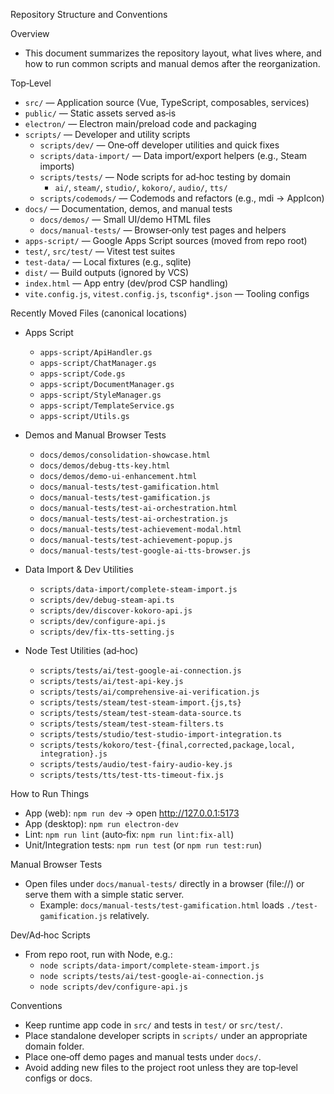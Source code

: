 Repository Structure and Conventions

Overview

- This document summarizes the repository layout, what lives where, and how to run common scripts and manual demos after the reorganization.

Top‑Level

- `src/` — Application source (Vue, TypeScript, composables, services)
- `public/` — Static assets served as‑is
- `electron/` — Electron main/preload code and packaging
- `scripts/` — Developer and utility scripts
  - `scripts/dev/` — One‑off developer utilities and quick fixes
  - `scripts/data-import/` — Data import/export helpers (e.g., Steam imports)
  - `scripts/tests/` — Node scripts for ad‑hoc testing by domain
    - `ai/`, `steam/`, `studio/`, `kokoro/`, `audio/`, `tts/`
  - `scripts/codemods/` — Codemods and refactors (e.g., mdi → AppIcon)
- `docs/` — Documentation, demos, and manual tests
  - `docs/demos/` — Small UI/demo HTML files
  - `docs/manual-tests/` — Browser‑only test pages and helpers
- `apps-script/` — Google Apps Script sources (moved from repo root)
- `test/`, `src/test/` — Vitest test suites
- `test-data/` — Local fixtures (e.g., sqlite)
- `dist/` — Build outputs (ignored by VCS)
- `index.html` — App entry (dev/prod CSP handling)
- `vite.config.js`, `vitest.config.js`, `tsconfig*.json` — Tooling configs

Recently Moved Files (canonical locations)

- Apps Script
  - `apps-script/ApiHandler.gs`
  - `apps-script/ChatManager.gs`
  - `apps-script/Code.gs`
  - `apps-script/DocumentManager.gs`
  - `apps-script/StyleManager.gs`
  - `apps-script/TemplateService.gs`
  - `apps-script/Utils.gs`

- Demos and Manual Browser Tests
  - `docs/demos/consolidation-showcase.html`
  - `docs/demos/debug-tts-key.html`
  - `docs/demos/demo-ui-enhancement.html`
  - `docs/manual-tests/test-gamification.html`
  - `docs/manual-tests/test-gamification.js`
  - `docs/manual-tests/test-ai-orchestration.html`
  - `docs/manual-tests/test-ai-orchestration.js`
  - `docs/manual-tests/test-achievement-modal.html`
  - `docs/manual-tests/test-achievement-popup.js`
  - `docs/manual-tests/test-google-ai-tts-browser.js`

- Data Import & Dev Utilities
  - `scripts/data-import/complete-steam-import.js`
  - `scripts/dev/debug-steam-api.ts`
  - `scripts/dev/discover-kokoro-api.js`
  - `scripts/dev/configure-api.js`
  - `scripts/dev/fix-tts-setting.js`

- Node Test Utilities (ad‑hoc)
  - `scripts/tests/ai/test-google-ai-connection.js`
  - `scripts/tests/ai/test-api-key.js`
  - `scripts/tests/ai/comprehensive-ai-verification.js`
  - `scripts/tests/steam/test-steam-import.{js,ts}`
  - `scripts/tests/steam/test-steam-data-source.ts`
  - `scripts/tests/steam/test-steam-filters.ts`
  - `scripts/tests/studio/test-studio-import-integration.ts`
  - `scripts/tests/kokoro/test-{final,corrected,package,local, integration}.js`
  - `scripts/tests/audio/test-fairy-audio-key.js`
  - `scripts/tests/tts/test-tts-timeout-fix.js`

How to Run Things

- App (web): `npm run dev` → open http://127.0.0.1:5173
- App (desktop): `npm run electron-dev`
- Lint: `npm run lint` (auto‑fix: `npm run lint:fix-all`)
- Unit/Integration tests: `npm run test` (or `npm run test:run`)

Manual Browser Tests

- Open files under `docs/manual-tests/` directly in a browser (file://) or serve them with a simple static server.
  - Example: `docs/manual-tests/test-gamification.html` loads `./test-gamification.js` relatively.

Dev/Ad‑hoc Scripts

- From repo root, run with Node, e.g.:
  - `node scripts/data-import/complete-steam-import.js`
  - `node scripts/tests/ai/test-google-ai-connection.js`
  - `node scripts/dev/configure-api.js`

Conventions

- Keep runtime app code in `src/` and tests in `test/` or `src/test/`.
- Place standalone developer scripts in `scripts/` under an appropriate domain folder.
- Place one‑off demo pages and manual tests under `docs/`.
- Avoid adding new files to the project root unless they are top‑level configs or docs.


